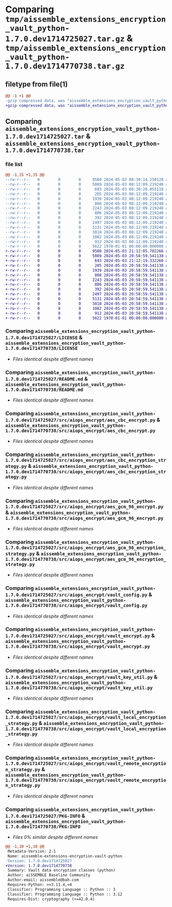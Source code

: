 # Comparing `tmp/aissemble_extensions_encryption_vault_python-1.7.0.dev1714725027.tar.gz` & `tmp/aissemble_extensions_encryption_vault_python-1.7.0.dev1714770738.tar.gz`

## filetype from file(1)

```diff
@@ -1 +1 @@
-gzip compressed data, was "aissemble_extensions_encryption_vault_python-1.7.0.dev1714725027.tar", max compression
+gzip compressed data, was "aissemble_extensions_encryption_vault_python-1.7.0.dev1714770738.tar", max compression
```

## Comparing `aissemble_extensions_encryption_vault_python-1.7.0.dev1714725027.tar` & `aissemble_extensions_encryption_vault_python-1.7.0.dev1714770738.tar`

### file list

```diff
@@ -1,15 +1,15 @@
--rw-r--r--   0        0        0     9580 2024-05-03 08:30:14.250128 aissemble_extensions_encryption_vault_python-1.7.0.dev1714725027/LICENSE
--rw-r--r--   0        0        0     5089 2024-05-03 08:12:09.219240 aissemble_extensions_encryption_vault_python-1.7.0.dev1714725027/README.md
--rw-r--r--   0        0        0      693 2024-05-03 08:30:28.055118 aissemble_extensions_encryption_vault_python-1.7.0.dev1714725027/pyproject.toml
--rw-r--r--   0        0        0      205 2024-05-03 08:12:09.219240 aissemble_extensions_encryption_vault_python-1.7.0.dev1714725027/src/aiops_encrypt/__init__.py
--rw-r--r--   0        0        0     1939 2024-05-03 08:12:09.219240 aissemble_extensions_encryption_vault_python-1.7.0.dev1714725027/src/aiops_encrypt/aes_cbc_encrypt.py
--rw-r--r--   0        0        0      808 2024-05-03 08:12:09.219240 aissemble_extensions_encryption_vault_python-1.7.0.dev1714725027/src/aiops_encrypt/aes_cbc_encryption_strategy.py
--rw-r--r--   0        0        0     2243 2024-05-03 08:12:09.219240 aissemble_extensions_encryption_vault_python-1.7.0.dev1714725027/src/aiops_encrypt/aes_gcm_96_encrypt.py
--rw-r--r--   0        0        0      886 2024-05-03 08:12:09.219240 aissemble_extensions_encryption_vault_python-1.7.0.dev1714725027/src/aiops_encrypt/aes_gcm_96_encryption_strategy.py
--rw-r--r--   0        0        0      392 2024-05-03 08:12:09.219240 aissemble_extensions_encryption_vault_python-1.7.0.dev1714725027/src/aiops_encrypt/strategy_base.py
--rw-r--r--   0        0        0     2497 2024-05-03 08:12:09.219240 aissemble_extensions_encryption_vault_python-1.7.0.dev1714725027/src/aiops_encrypt/vault_config.py
--rw-r--r--   0        0        0     5131 2024-05-03 08:12:09.219240 aissemble_extensions_encryption_vault_python-1.7.0.dev1714725027/src/aiops_encrypt/vault_encrypt.py
--rw-r--r--   0        0        0     3818 2024-05-03 08:12:09.219240 aissemble_extensions_encryption_vault_python-1.7.0.dev1714725027/src/aiops_encrypt/vault_key_util.py
--rw-r--r--   0        0        0     1082 2024-05-03 08:12:09.219240 aissemble_extensions_encryption_vault_python-1.7.0.dev1714725027/src/aiops_encrypt/vault_local_encryption_strategy.py
--rw-r--r--   0        0        0      912 2024-05-03 08:12:09.219240 aissemble_extensions_encryption_vault_python-1.7.0.dev1714725027/src/aiops_encrypt/vault_remote_encryption_strategy.py
--rw-r--r--   0        0        0     5622 1970-01-01 00:00:00.000000 aissemble_extensions_encryption_vault_python-1.7.0.dev1714725027/PKG-INFO
+-rw-r--r--   0        0        0     9580 2024-05-03 21:12:05.702266 aissemble_extensions_encryption_vault_python-1.7.0.dev1714770738/LICENSE
+-rw-r--r--   0        0        0     5089 2024-05-03 20:58:59.541138 aissemble_extensions_encryption_vault_python-1.7.0.dev1714770738/README.md
+-rw-r--r--   0        0        0      693 2024-05-03 21:12:19.332260 aissemble_extensions_encryption_vault_python-1.7.0.dev1714770738/pyproject.toml
+-rw-r--r--   0        0        0      205 2024-05-03 20:58:59.541138 aissemble_extensions_encryption_vault_python-1.7.0.dev1714770738/src/aiops_encrypt/__init__.py
+-rw-r--r--   0        0        0     1939 2024-05-03 20:58:59.541138 aissemble_extensions_encryption_vault_python-1.7.0.dev1714770738/src/aiops_encrypt/aes_cbc_encrypt.py
+-rw-r--r--   0        0        0      808 2024-05-03 20:58:59.541138 aissemble_extensions_encryption_vault_python-1.7.0.dev1714770738/src/aiops_encrypt/aes_cbc_encryption_strategy.py
+-rw-r--r--   0        0        0     2243 2024-05-03 20:58:59.541138 aissemble_extensions_encryption_vault_python-1.7.0.dev1714770738/src/aiops_encrypt/aes_gcm_96_encrypt.py
+-rw-r--r--   0        0        0      886 2024-05-03 20:58:59.541138 aissemble_extensions_encryption_vault_python-1.7.0.dev1714770738/src/aiops_encrypt/aes_gcm_96_encryption_strategy.py
+-rw-r--r--   0        0        0      392 2024-05-03 20:58:59.541138 aissemble_extensions_encryption_vault_python-1.7.0.dev1714770738/src/aiops_encrypt/strategy_base.py
+-rw-r--r--   0        0        0     2497 2024-05-03 20:58:59.541138 aissemble_extensions_encryption_vault_python-1.7.0.dev1714770738/src/aiops_encrypt/vault_config.py
+-rw-r--r--   0        0        0     5131 2024-05-03 20:58:59.541138 aissemble_extensions_encryption_vault_python-1.7.0.dev1714770738/src/aiops_encrypt/vault_encrypt.py
+-rw-r--r--   0        0        0     3818 2024-05-03 20:58:59.541138 aissemble_extensions_encryption_vault_python-1.7.0.dev1714770738/src/aiops_encrypt/vault_key_util.py
+-rw-r--r--   0        0        0     1082 2024-05-03 20:58:59.541138 aissemble_extensions_encryption_vault_python-1.7.0.dev1714770738/src/aiops_encrypt/vault_local_encryption_strategy.py
+-rw-r--r--   0        0        0      912 2024-05-03 20:58:59.541138 aissemble_extensions_encryption_vault_python-1.7.0.dev1714770738/src/aiops_encrypt/vault_remote_encryption_strategy.py
+-rw-r--r--   0        0        0     5622 1970-01-01 00:00:00.000000 aissemble_extensions_encryption_vault_python-1.7.0.dev1714770738/PKG-INFO
```

### Comparing `aissemble_extensions_encryption_vault_python-1.7.0.dev1714725027/LICENSE` & `aissemble_extensions_encryption_vault_python-1.7.0.dev1714770738/LICENSE`

 * *Files identical despite different names*

### Comparing `aissemble_extensions_encryption_vault_python-1.7.0.dev1714725027/README.md` & `aissemble_extensions_encryption_vault_python-1.7.0.dev1714770738/README.md`

 * *Files identical despite different names*

### Comparing `aissemble_extensions_encryption_vault_python-1.7.0.dev1714725027/src/aiops_encrypt/aes_cbc_encrypt.py` & `aissemble_extensions_encryption_vault_python-1.7.0.dev1714770738/src/aiops_encrypt/aes_cbc_encrypt.py`

 * *Files identical despite different names*

### Comparing `aissemble_extensions_encryption_vault_python-1.7.0.dev1714725027/src/aiops_encrypt/aes_cbc_encryption_strategy.py` & `aissemble_extensions_encryption_vault_python-1.7.0.dev1714770738/src/aiops_encrypt/aes_cbc_encryption_strategy.py`

 * *Files identical despite different names*

### Comparing `aissemble_extensions_encryption_vault_python-1.7.0.dev1714725027/src/aiops_encrypt/aes_gcm_96_encrypt.py` & `aissemble_extensions_encryption_vault_python-1.7.0.dev1714770738/src/aiops_encrypt/aes_gcm_96_encrypt.py`

 * *Files identical despite different names*

### Comparing `aissemble_extensions_encryption_vault_python-1.7.0.dev1714725027/src/aiops_encrypt/aes_gcm_96_encryption_strategy.py` & `aissemble_extensions_encryption_vault_python-1.7.0.dev1714770738/src/aiops_encrypt/aes_gcm_96_encryption_strategy.py`

 * *Files identical despite different names*

### Comparing `aissemble_extensions_encryption_vault_python-1.7.0.dev1714725027/src/aiops_encrypt/vault_config.py` & `aissemble_extensions_encryption_vault_python-1.7.0.dev1714770738/src/aiops_encrypt/vault_config.py`

 * *Files identical despite different names*

### Comparing `aissemble_extensions_encryption_vault_python-1.7.0.dev1714725027/src/aiops_encrypt/vault_encrypt.py` & `aissemble_extensions_encryption_vault_python-1.7.0.dev1714770738/src/aiops_encrypt/vault_encrypt.py`

 * *Files identical despite different names*

### Comparing `aissemble_extensions_encryption_vault_python-1.7.0.dev1714725027/src/aiops_encrypt/vault_key_util.py` & `aissemble_extensions_encryption_vault_python-1.7.0.dev1714770738/src/aiops_encrypt/vault_key_util.py`

 * *Files identical despite different names*

### Comparing `aissemble_extensions_encryption_vault_python-1.7.0.dev1714725027/src/aiops_encrypt/vault_local_encryption_strategy.py` & `aissemble_extensions_encryption_vault_python-1.7.0.dev1714770738/src/aiops_encrypt/vault_local_encryption_strategy.py`

 * *Files identical despite different names*

### Comparing `aissemble_extensions_encryption_vault_python-1.7.0.dev1714725027/src/aiops_encrypt/vault_remote_encryption_strategy.py` & `aissemble_extensions_encryption_vault_python-1.7.0.dev1714770738/src/aiops_encrypt/vault_remote_encryption_strategy.py`

 * *Files identical despite different names*

### Comparing `aissemble_extensions_encryption_vault_python-1.7.0.dev1714725027/PKG-INFO` & `aissemble_extensions_encryption_vault_python-1.7.0.dev1714770738/PKG-INFO`

 * *Files 0% similar despite different names*

```diff
@@ -1,10 +1,10 @@
 Metadata-Version: 2.1
 Name: aissemble-extensions-encryption-vault-python
-Version: 1.7.0.dev1714725027
+Version: 1.7.0.dev1714770738
 Summary: Vault data encryption classes (python)
 Author: aiSSEMBLE Baseline Community
 Author-email: aissemble@bah.com
 Requires-Python: >=3.11.4,<4
 Classifier: Programming Language :: Python :: 3
 Classifier: Programming Language :: Python :: 3.12
 Requires-Dist: cryptography (>=42.0.4)
```


